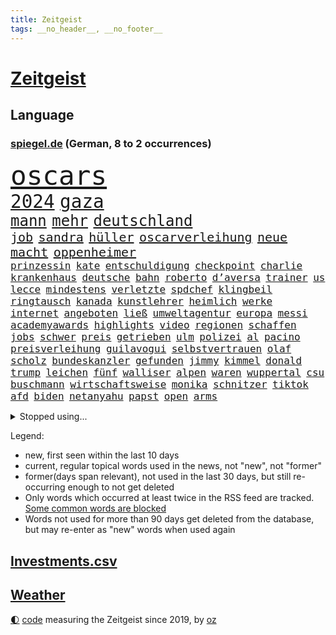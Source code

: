 ```yaml
---
title: Zeitgeist
tags: __no_header__, __no_footer__
---
```


# [Zeitgeist](https://oliz.io/zeitgeist/)

## Language

<h3><a href="https://www.spiegel.de" target="_blank">spiegel.de</a> (German, 8 to 2 occurrences)</h3>
<p style="font-family:monospace">
<span style="font-size:32pt"><a href="news_links.html#oscars" class="current">oscars</a></span>
<br>
<span style="font-size:22pt"><a href="news_links.html#2024" class="current">2024</a></span>
<span style="font-size:22pt"><a href="news_links.html#gaza" class="current">gaza</a></span>
<br>
<span style="font-size:18pt"><a href="news_links.html#mann" class="current">mann</a></span>
<span style="font-size:18pt"><a href="news_links.html#mehr" class="current">mehr</a></span>
<span style="font-size:18pt"><a href="news_links.html#deutschland" class="current">deutschland</a></span>
<br>
<span style="font-size:15pt"><a href="news_links.html#job" class="current">job</a></span>
<span style="font-size:15pt"><a href="news_links.html#sandra" class="current">sandra</a></span>
<span style="font-size:15pt"><a href="news_links.html#hüller" class="current">hüller</a></span>
<span style="font-size:15pt"><a href="news_links.html#oscarverleihung" class="new">oscarverleihung</a></span>
<span style="font-size:15pt"><a href="news_links.html#neue" class="current">neue</a></span>
<span style="font-size:15pt"><a href="news_links.html#macht" class="current">macht</a></span>
<span style="font-size:15pt"><a href="news_links.html#oppenheimer" class="current">oppenheimer</a></span>
<br>
<span style="font-size:12pt"><a href="news_links.html#prinzessin" class="current">prinzessin</a></span>
<span style="font-size:12pt"><a href="news_links.html#kate" class="current">kate</a></span>
<span style="font-size:12pt"><a href="news_links.html#entschuldigung" class="current">entschuldigung</a></span>
<span style="font-size:12pt"><a href="news_links.html#checkpoint" class="new">checkpoint</a></span>
<span style="font-size:12pt"><a href="news_links.html#charlie" class="current">charlie</a></span>
<span style="font-size:12pt"><a href="news_links.html#krankenhaus" class="current">krankenhaus</a></span>
<span style="font-size:12pt"><a href="news_links.html#deutsche" class="current">deutsche</a></span>
<span style="font-size:12pt"><a href="news_links.html#bahn" class="current">bahn</a></span>
<span style="font-size:12pt"><a href="news_links.html#roberto" class="current">roberto</a></span>
<span style="font-size:12pt"><a href="news_links.html#d’aversa" class="new">d’aversa</a></span>
<span style="font-size:12pt"><a href="news_links.html#trainer" class="current">trainer</a></span>
<span style="font-size:12pt"><a href="news_links.html#us" class="current">us</a></span>
<span style="font-size:12pt"><a href="news_links.html#lecce" class="new">lecce</a></span>
<span style="font-size:12pt"><a href="news_links.html#mindestens" class="current">mindestens</a></span>
<span style="font-size:12pt"><a href="news_links.html#verletzte" class="current">verletzte</a></span>
<span style="font-size:12pt"><a href="news_links.html#spdchef" class="current">spdchef</a></span>
<span style="font-size:12pt"><a href="news_links.html#klingbeil" class="current">klingbeil</a></span>
<span style="font-size:12pt"><a href="news_links.html#ringtausch" class="current">ringtausch</a></span>
<span style="font-size:12pt"><a href="news_links.html#kanada" class="current">kanada</a></span>
<span style="font-size:12pt"><a href="news_links.html#kunstlehrer" class="new">kunstlehrer</a></span>
<span style="font-size:12pt"><a href="news_links.html#heimlich" class="current">heimlich</a></span>
<span style="font-size:12pt"><a href="news_links.html#werke" class="current">werke</a></span>
<span style="font-size:12pt"><a href="news_links.html#internet" class="current">internet</a></span>
<span style="font-size:12pt"><a href="news_links.html#angeboten" class="current">angeboten</a></span>
<span style="font-size:12pt"><a href="news_links.html#ließ" class="current">ließ</a></span>
<span style="font-size:12pt"><a href="news_links.html#umweltagentur" class="new">umweltagentur</a></span>
<span style="font-size:12pt"><a href="news_links.html#europa" class="current">europa</a></span>
<span style="font-size:12pt"><a href="news_links.html#messi" class="current">messi</a></span>
<span style="font-size:12pt"><a href="news_links.html#academyawards" class="new">academyawards</a></span>
<span style="font-size:12pt"><a href="news_links.html#highlights" class="current">highlights</a></span>
<span style="font-size:12pt"><a href="news_links.html#video" class="current">video</a></span>
<span style="font-size:12pt"><a href="news_links.html#regionen" class="current">regionen</a></span>
<span style="font-size:12pt"><a href="news_links.html#schaffen" class="current">schaffen</a></span>
<span style="font-size:12pt"><a href="news_links.html#jobs" class="current">jobs</a></span>
<span style="font-size:12pt"><a href="news_links.html#schwer" class="current">schwer</a></span>
<span style="font-size:12pt"><a href="news_links.html#preis" class="current">preis</a></span>
<span style="font-size:12pt"><a href="news_links.html#getrieben" class="current">getrieben</a></span>
<span style="font-size:12pt"><a href="news_links.html#ulm" class="current">ulm</a></span>
<span style="font-size:12pt"><a href="news_links.html#polizei" class="current">polizei</a></span>
<span style="font-size:12pt"><a href="news_links.html#al" class="current">al</a></span>
<span style="font-size:12pt"><a href="news_links.html#pacino" class="new">pacino</a></span>
<span style="font-size:12pt"><a href="news_links.html#preisverleihung" class="current">preisverleihung</a></span>
<span style="font-size:12pt"><a href="news_links.html#guilavogui" class="new">guilavogui</a></span>
<span style="font-size:12pt"><a href="news_links.html#selbstvertrauen" class="new">selbstvertrauen</a></span>
<span style="font-size:12pt"><a href="news_links.html#olaf" class="current">olaf</a></span>
<span style="font-size:12pt"><a href="news_links.html#scholz" class="current">scholz</a></span>
<span style="font-size:12pt"><a href="news_links.html#bundeskanzler" class="current">bundeskanzler</a></span>
<span style="font-size:12pt"><a href="news_links.html#gefunden" class="current">gefunden</a></span>
<span style="font-size:12pt"><a href="news_links.html#jimmy" class="current">jimmy</a></span>
<span style="font-size:12pt"><a href="news_links.html#kimmel" class="current">kimmel</a></span>
<span style="font-size:12pt"><a href="news_links.html#donald" class="current">donald</a></span>
<span style="font-size:12pt"><a href="news_links.html#trump" class="current">trump</a></span>
<span style="font-size:12pt"><a href="news_links.html#leichen" class="current">leichen</a></span>
<span style="font-size:12pt"><a href="news_links.html#fünf" class="current">fünf</a></span>
<span style="font-size:12pt"><a href="news_links.html#walliser" class="new">walliser</a></span>
<span style="font-size:12pt"><a href="news_links.html#alpen" class="current">alpen</a></span>
<span style="font-size:12pt"><a href="news_links.html#waren" class="current">waren</a></span>
<span style="font-size:12pt"><a href="news_links.html#wuppertal" class="current">wuppertal</a></span>
<span style="font-size:12pt"><a href="news_links.html#csu" class="current">csu</a></span>
<span style="font-size:12pt"><a href="news_links.html#buschmann" class="current">buschmann</a></span>
<span style="font-size:12pt"><a href="news_links.html#wirtschaftsweise" class="current">wirtschaftsweise</a></span>
<span style="font-size:12pt"><a href="news_links.html#monika" class="current">monika</a></span>
<span style="font-size:12pt"><a href="news_links.html#schnitzer" class="new">schnitzer</a></span>
<span style="font-size:12pt"><a href="news_links.html#tiktok" class="current">tiktok</a></span>
<span style="font-size:12pt"><a href="news_links.html#afd" class="current">afd</a></span>
<span style="font-size:12pt"><a href="news_links.html#biden" class="current">biden</a></span>
<span style="font-size:12pt"><a href="news_links.html#netanyahu" class="current">netanyahu</a></span>
<span style="font-size:12pt"><a href="news_links.html#papst" class="current">papst</a></span>
<span style="font-size:12pt"><a href="news_links.html#open" class="current">open</a></span>
<span style="font-size:12pt"><a href="news_links.html#arms" class="new">arms</a></span>
</p>
<details>
<summary>Stopped using...</summary>
<p class="former" style="font-size:12pt">
chelsea(1237) richterin(1237) beschließt(1236) eindruck(1235) kämpfte(1235) mittelmeer(1235) sieger(1235) entwarnung(1234) kurzem(1234) verbraucherschützer(1234) anderes(1233) becker(1233) benzin(1233) bestreitet(1233) brief(1233) facebook(1233) fokus(1233) kritische(1233) manchen(1233) privaten(1233) überlebte(1233) befürchten(1232) kabinett(1232) korruption(1232) kraft(1232) schadet(1232) sinken(1232) strengere(1232) verlässt(1232) weitergeht(1232) wettbewerb(1232) zahlung(1232) zustand(1232) äußerungen(1232) bedenken(1231) digitalisierung(1231) italiens(1231) klimaneutral(1231) landtag(1231) legendären(1231) preisen(1231) präsentieren(1231) präsentiert(1231) untersuchungen(1231) draußen(1230) konzerne(1230) leichter(1230) polens(1230) rand(1230) verlängern(1230) einzelne(1229) enthüllt(1229) ersetzen(1229) oberbürgermeister(1229) schwerer(1229) unbekannten(1229) verhindert(1229) bemüht(1228) ermitteln(1228) esken(1228) innenministerium(1228) linie(1228) saskia(1228) schlimm(1228) stich(1228) berichterstattung(1227) chefin(1227) eingesetzt(1227) trat(1227) verlängerung(1227) kommission(1226) opfern(1226) queen(1226) rainer(1226) ausnahmen(1225) betrug(1225) härter(1225) klein(1225) bestimmt(1224) betreiber(1224) hans(1224) meinem(1224) wales(1224) erlitt(1223) irak(1223) pflanzen(1223) smith(1223) umsatz(1223) außen(1222) bekamen(1222) endspiel(1222) erneuten(1222) schlechte(1222) tausenden(1222) übernahme(1221) bundesstaat(1219) 23(1216) tut(1216) aktivistin(1215) nachgewiesen(1213) schwierige(1213) juristisch(1212) vorgaben(1212) erschießt(1211) führenden(1211) müsste(1211) ökonomen(1211) königin(1209) heftigen(1207) spitzenreiter(1207) einschätzung(1203) stress(1203) whatsapp(1201) bundesverfassungsgericht(1196) benötigen(1192) überfordert(1181) einblicke(1180) maschinen(1162) ausweg(1159) 95(1122) orte(1075) unis(1049) gestanden(1014) durchbruch(1001) tennisstar(1001) zentralbank(977) lebensmitteln(971) zugestimmt(953) erscheint(937) entlastung(924) jahrzehnt(912) günstiges(910) hoffenheim(904) zeitungsbericht(897) irritiert(893) großbank(875) schulden(869) krankenkassen(868) wichtiges(863) eingeführt(860) studenten(853) umsetzung(841) betrüger(838) gletscher(836) euländer(833) schärfere(824) guterres(816) otto(814) diskussionen(808) beschossen(807) erwiesen(806) lehrerinnen(805) bat(786) fördern(784) heikel(783) desto(769) expremier(769) einheit(749) gezwungen(749) lücken(716) hochschule(711) austausch(710) ausweiten(707) eindrücke(705) ungewiss(703) gefangenschaft(702) links(695) prominenter(694) erlauben(681) recherchen(664) export(661) dahin(660) sinne(643) zufrieden(634) stockholm(631) veröffentlichen(619) spitzt(617) 86(615) brasilianischen(610) finde(610) bekämpft(604) 16jähriger(603) erlegen(595) trans(595) vernichtet(591) chinesen(585) toilette(580) dach(579) schlimmeres(572) island(571) hoffnungsträger(564) traten(564) disney(563) aufmerksam(562) auszusetzen(557) strenge(557) bach(556) einladung(555) herunter(551) träumt(546) fische(544) boni(543) missverständnis(542) kontroverse(528) kriminalität(527) aufholjagd(524) krawalle(511) härtesten(500) abgestimmt(499) aktivist(498) verzeichnen(496) deuten(495) ernennt(485) todesstrafe(484) autohersteller(483) künstlicher(482) leere(481) verehrt(478) fängt(474) misstrauen(474) kritisierten(470) credit(467) suisse(467) bedienen(466) gesprengt(466) human(465) finanzaufsicht(464) stimmten(459) überlebende(454) strafanzeige(442) jahresbeginn(441) marcel(441) getränke(438) trauern(436) größeren(433) sprint(433) überstanden(433) reformieren(429) eva(424) kulturkampf(424) aggressiv(421) zehnte(419) veränderte(418) beliebter(417) fassen(415) nhl(413) bruchteil(412) statistik(411) ignorieren(410) dieb(407) flaschen(403) kommender(400) befasst(398) bildungsministerium(397) menschlichen(394) erneuter(393) 5000(389) ausgerufen(386) freiwillige(384) vermeintlicher(384) insekten(381) läufer(381) lauf(379) beantwortet(377) panik(374) wahlsieger(374) anzeigen(373) dfbpokal(373) green(372) umdenken(372) 150000(370) alonso(368) brauche(368) uhren(368) nordirland(367) befreiungsschlag(364) menschliche(363) aufträge(360) lieferte(360) arbeitskampf(357) müttern(357) radfahrer(356) stürme(356) ankommen(352) austritt(349) überforderung(349) dominieren(343) südwesten(342) unterzeichnet(342) bier(341) rebellion(341) regulierung(341) ungeklärt(341) verschwörungsmythen(339) mutterkonzern(338) tatwaffe(336) gegenwind(333) schnellere(329) kollidiert(328) veränderungen(328) wiedergewählt(328) geknackt(327) ubs(325) angerichtet(324) arbeitskräfte(324) defekt(323) lobte(323) gekürt(321) 13jährige(320) boomt(320) deutliches(320) verschiedener(320) fluggesellschaften(319) geisel(319) rahmen(318) übergriff(317) bekämpfung(316) involviert(315) amtsinhaber(312) tickets(310) fraktionen(307) mainzer(307) massenhaft(307) fühle(305) victor(304) existiert(301) usamerikanische(301) exkanzler(300) kern(300) ikone(298) gedenkt(297) yoga(297) supreme(296) evakuierung(292) funk(291) schief(288) billig(287) radikalisierung(287) waldbränden(287) regierungen(286) schlägerei(286) lüneburg(284) strompreise(284) kredite(283) prognostiziert(283) unogeneralsekretär(283) florenz(282) motto(281) verwechselt(281) gegenschlag(280) regisseurin(280) anschlägen(279) drang(279) hamburgs(279) zeitungen(276) infolge(275) inhaftierte(274) jüdischer(274) partien(270) watch(270) blicke(269) rocky(268) helden(266) mahnen(266) dietmar(265) kronprinz(260) herkunft(256) model(254) zahlungen(254) abenteuer(252) aufgetreten(252) potenziell(252) tropfen(250) rechtsextremer(248) lieb(247) stellvertretende(247) bundesarbeitsgericht(246) gündoğan(246) i̇lkay(246) tatverdächtig(245) trauma(245) verriet(243) versammlung(243) toronto(242) weltberühmt(242) hergestellt(241) telefon(241) abends(239) fällig(239) präsidentenwahl(239) geheimen(238) greta(238) jemanden(238) ozean(238) thunberg(238) bartsch(236) eindringen(236) gentechnik(236) queere(230) erderwärmung(228) abu(226) lichtblick(226) popstars(226) entfacht(224) selbstbewusst(223) m(222) saßen(222) postbank(221) vorort(221) aufräumen(219) brandmauer(218) militärisch(215) streichung(215) unzufriedenheit(215) winzige(215) lagen(214) varianten(214) aushalten(213) kooperiert(213) bemerkenswert(211) syndrom(211) dhabi(210) geleistet(209) himmelskörper(209) juristin(208) manuela(208) schwesig(208) unsicherheit(208) emden(207) kriegsende(206) angabe(205) mittelalter(205) albtraum(204) wahlkommission(204) rätselt(202) signale(202) einbürgerung(201) grundlegend(200) tunnel(200) antónio(198) kapitol(198) seltener(198) winde(198) entstand(197) lai(197) frachtschiffe(194) eingeschlossen(193) künstlerinnen(193) reicher(193) kranke(192) patientin(192) verschlechtert(192) dauerte(191) uber(191) verglichen(191) vorgesetzte(190) kohleausstieg(189) hartes(187) xabi(187) überwacht(187) geladen(186) judenhass(186) milizen(186) tänzer(186) organisierten(185) zinserhöhungen(185) hebel(184) posts(184) express(183) rechtspopulist(183) angegeben(182) böen(182) initiatoren(181) momente(180) welten(180) hisbollah(179) schwachen(177) verübt(176) rekonstruktion(175) spanischer(175) unten(175) arena(174) ködern(174) löscht(174) usbundesstaaten(174) zeitschrift(174) zerstreuen(174) goldenen(172) hühner(172) jugendorganisation(170) schlugen(170) einzelhandel(169) harmlos(169) indiz(169) populäre(169) sozialstaats(169) usbotschaft(169) würzburg(169) videoapp(167) 99(165) antisemitischen(165) errungen(165) bekanntwerden(163) vettel(163) gelesen(162) süddeutsche(162) 12000(161) verheerende(161) chile(160) gegenschlägen(160) nszeit(159) sicherheitslage(159) höhle(156) jean(156) 1981(155) anläuft(155) explodieren(155) update(155) 76(154) belästigt(154) harsche(154) arbeitslosenquote(153) verschleiern(153) kurdische(152) ohio(152) veranlasst(152) verbracht(152) holocaustüberlebende(150) verliebt(150) ausbruch(149) geiselnehmer(149) unschuldig(149) königshaus(148) proben(148) nagel(147) ostukraine(147) übernahm(147) entziehen(146) bay(145) gesundheitssystem(145) tübingen(145) palästina(144) leaks(143) pinto(143) rui(143) blätter(142) harren(141) milieu(141) nationalsozialisten(141) unbewohnbar(141) asteroiden(140) brandstifter(140) extinction(140) kubicki(140) lahmgelegt(140) produktionsfirma(140) schwäbischen(140) bullys(139) bundesinnenministerium(139) euebene(139) juristen(139) pflegte(139) xl(139) eugelder(138) gelitten(138) 90jährige(136) abzugeben(136) lebensgefährten(136) management(136) kritischen(135) goetheinstitut(134) smarte(134) tsg(134) ausrutscher(133) garage(133) radikaler(132) oskar(131) protestierenden(131) usrepräsentantenhaus(131) schuster(130) ukrainehilfen(130) übergangen(130) dienstälteste(129) feiertage(129) genötigt(129) pushbacks(129) schweiger(128) til(128) saarbrücken(127) verärgern(127) betrugsprozess(126) berechtigt(125) butler(125) verordnet(125) versuchtem(125) wagenknechtpartei(125) anhaltenden(124) bas(124) bärbel(124) gitarre(124) narzissten(124) offline(124) ortschaften(124) vorindustriellen(124) großzügigen(123) mochte(123) monarchie(122) unterscheidet(122) belit(121) eueinigung(121) europameisterschaft(121) hoffnungszeichen(121) huber(121) lasst(121) onay(121) uneins(120) vage(120) überwältigt(120) hamasgeiseln(119) köstliche(119) schuf(119) bekennen(118) süddeutschen(118) altbundeskanzler(117) wachsende(117) spiegelredakteurin(116) umgebaut(116) demonstration(115) plattenfirma(115) unochef(115) bekomme(113) konkurrieren(113) armeechef(112) anklagen(111) auswirkung(111) neuntklässler(111) tony(111) flächenbrand(110) holger(110) parlamentarier(110) rune(110) universitäten(109) vorläufige(109) anerkennen(108) direkte(108) hagelte(108) krisenstimmung(108) einseitige(107) immunsystem(107) persönlichkeiten(107) kap(106) strikte(106) identitäre(105) raptors(105) elektro(104) lufthansatochter(104) verdreifacht(104) abzuschaffen(103) andrzej(103) bakterium(103) duda(103) jüdinnen(103) rockband(103) stattgefunden(103) zusätzliches(103) führungskräften(102) militärhilfen(102) einmalig(101) informierte(101) usschauspieler(101) fdpvize(100) hamasgeisel(100) proiranische(100) redaktion(100) anreize(99) chefetagen(99) einheitliche(99) hamasterrorangriff(99) verwechslung(99) ware(99) aussetzen(98) bagdad(98) bewertung(98) arbeitnehmern(97) erkämpfte(97) gehasst(97) härtetest(97) markige(97) rückte(97) veränderung(97) abfall(96) ausländer(96) erwünscht(96) netzbetreiber(96) topspieler(96) eigenem(94) festen(94) rechtlich(94) twenty4tim(94) 37jährige(93) 700000(93) verkleidet(93) aktionäre(92) antisemitisch(92) autorität(92) erich(92) staatsoberhaupt(92) 16jährigen(91) afdnachwuchs(91) bombardiert(91) dienstleister(91) geräten(91) group(91) investments(91) rechtsextremistisch(91) gewaltsam(90) hackergruppe(90) itzehoe(90) jegliche(90) steckten(90) wett(90) 2012(89) auskunft(89) bären(89) fünfmal(89) gazas(89) geschenkt(89) gibt’s(89) gießen(89) kopie(89) lava(89) lugner(89) opernball(89) todesschützen(89) vernebeln(89) weihnachtsgeschäft(89) airports(88) dividende(88) satellitendaten(88) scharfmacher(88) schenken(88) selbstverteidigung(88) tvexperten(88) gebärmutterhalskrebs(87) liberia(87) rahmenbedingungen(87) vermehren(87) geliebt(86) gestritten(86) blankenese(85) eishockey(85) eishockeyspieler(85) gallen(85) musikpreis(85) ringt(85) slalom(85) telefoniert(85) verwaltungsgericht(85) aufzuarbeiten(84) ausgesperrt(84) eisbaden(84) fußballnationalspieler(84) hamastunnel(84) ilona(84) kinofilm(84) philosophin(84) regionalbahn(84) sicherheitspersonal(84) toleranz(84) verstaatlichung(84) abgewickelt(83) afdverbot(83) eiskalten(83) nördlichen(83) signagruppe(83) states(83) waldsee(83) ausverkauft(82) klugen(82) messegelände(82) unattraktiver(82) unbeschadet(82) warnsignal(82) überschaubar(82) brisante(81) einsetzenden(81) haftstrafen(81) klimafreundlicher(81) nesseltiere(81) projekten(81) quallen(81) reichweite(81) zuschauen(81) bezahlung(80) haushaltsurteil(80) längeren(80) belfast(79) dr(79) ernsthaft(79) käse(79) rentnerinnen(79) armin(78) begrenzung(78) etat(78) förderte(78) riesen(78) seipel(78) spoiler(78) tormaschine(78) 18jährige(77) atomrakete(77) brutalität(77) galeria(77) gebilligt(77) karstadt(77) todolisten(77) virtuellen(77) anschauen(76) bushido(76) dreijähriger(76) genehmigung(76) gentherapie(76) grimmeinstitut(76) grimmepreis(76) spdchefin(76) brauchten(75) dänemarks(75) klimaschutzmaßnahmen(75) reformpaket(75) schadenfreude(75) schlafende(75) vernunft(75) 30jährige(74) kaufhof(74) mileis(74) verhandlungsführer(74) verstärker(74) kahlschlag(73) leise(73) mecklenburgvorpommerns(73) miele(73) mindestlohn(73) schleswigholsteinischen(73) versteigern(73) zusagen(73) ausgedacht(72) dire(72) justine(72) knopfler(72) niro(72) player(72) raschen(72) straits(72) erkrankungen(71) himalaya(71) jahrhundertfigur(71) rights(71) stuttgarter(71) 1977(70) einkaufswagen(70) finanz(70) instrumente(70) konservativer(70) lernt(70) montana(70) schulz(70) schwarm(70) betracht(69) dynamik(69) kulturinstitutionen(69) schlimme(69) sparsam(69) vereidigt(69) angefochten(68) bahnchef(68) chefsessel(68) dithmarschen(68) hundeattacken(68) spielplan(68) zurückgehen(68) aufschub(67) billie(67) cybertrucks(67) fußballstadien(67) japans(67) koffer(67) schönberger(67) zunehmen(67) 93(66) afdabgeordneten(66) büste(66) historischer(66) lockerungen(66) station(66) sängerinnen(66) trio(66) zielen(66) heinz(65) ankläger(64) berüchtigt(64) cherson(64) debbie(64) guru(64) heimischen(64) reedereien(64) sprengstoff(64) termine(64) umstrittenes(64) weiblich(64) 70jährige(63) autokraten(63) brasilianische(63) drohschreiben(63) eingefrorenem(63) entzogen(63) flagge(63) importe(63) klavier(63) saluschny(63) staatssekretär(63) antrieb(62) ausstände(62) gigantisch(62) nachgerechnet(62) 225(61) comingout(61) fluglotsen(61) mächtig(61) verwandeln(61) bonuszahlungen(60) kaili(60) kerzen(60) kälte(60) landsberg(60) usstreitkräfte(60) walerij(60) 44jährige(59) aktiviert(59) anknüpfen(59) australian(59) besitzen(59) bundestagsvizepräsidentin(59) diesjährige(59) ehefrauen(59) legendär(59) profitierte(59) zunehmende(59) eingelenkt(58) gymnasien(58) is(58) notenbankchef(58) omas(58) reparatur(58) vierter(58) anzutreten(57) blockbuster(57) bryan(57) eruption(57) zaragoza(57) billigangeboten(56) donnerstagmorgen(56) eugh(56) indisches(56) kleidervorschriften(56) schwerste(56) sekeinsatz(56) shoppingapp(56) socialmediapost(56) weißer(56) erledigt(55) investors(55) löchern(55) masterplan(55) schwarzgrün(55) schwert(55) vorhat(55) übernommen(55) 80000(54) aktenaffäre(54) diversen(54) dreyer(54) druckwelle(54) hilfreich(54) stehende(54) treuhandverwaltung(54) wirtschaftsbeziehungen(54) angezweifelt(53) beau(53) huthiangriffe(53) story(53) wahlversprechen(53) entzündet(52) keineswegs(52) löschen(52) mittag(52) niklas(52) seeler(52) spiegelsportredaktion(52) talenten(52) teilwiederholung(52) therapien(52) zurückgewiesen(52) hektar(51) bayernstar(50) best(50) postete(50) bisheriger(49) erfahrene(49) kaufinteressenten(49) luxemburg(49) spielunterbrechung(49) tiktokvideo(49) zentralbankchefin(49) abebben(48) außerparlamentarischen(48) beliebteste(48) biontech(48) leiten(48) länderkammer(48) raketenstarts(48) 22jähriger(47) basketballlegende(47) gebrauch(47) geschädigten(47) jemenitischen(47) pornografie(47) begegnen(46) behandlung(46) berufungsgericht(46) bundesgericht(46) niederlagenserie(46) unbemannte(46) wright(46) absatz(45) abwarten(45) feiere(45) indische(45) russlandsanktionen(45) verklagte(45) abschiebepläne(44) carlson(44) fu(44) rekordniveau(44) schieben(44) soziologin(44) tucker(44) verleger(44) alfons(43) einschätzen(43) einstellungen(43) exweltmeister(43) hugo(43) schuhbeck(43) sparpolitik(43) umweltbundesamt(43) zander(43) cards(42) mitmischen(42) offizieller(42) spacey(42) vorteile(42) angepasst(41) kartoffeln(41) australischer(40) einkaufszentren(40) erkranken(40) sonderermittler(40) topfavorit(40) wüten(40) bergsteiger(39) blackbox(39) geschmiert(39) geweckt(39) ifw(39) kaufhauskette(39) oregon(39) raubüberfälle(39) triumphieren(39) versammeln(39) beschädigten(38) cdu/csu(38) disney+(38) machtwort(38) spdmann(38) vorsorglich(38) wegfall(38) priscilla(37) regalen(37) sicherheitsapparat(37) motivierten(36) regierungsarbeit(36) autoritär(35) dave(35) eigentum(35) fußballlegende(35) homo(35) müllwagen(35) polizeibeamter(35) spiegelnewsletter(35) wahlbetrugs(35) barack(34) breiten(34) humboldtuniversität(34) neuerdings(34) baltimore(33) biathlonteam(33) guthaben(33) inspektionen(33) kabul(33) lippen(33) populärste(33) sbu(33) täters(33) zeitzeugen(33) zurückzukehren(33) arbeitsministerium(32) darknet(32) immobilienpreisen(32) inneren(32) orden(32) schießstand(32) stürmten(32) wunderkind(32) bedient(31) besuchern(31) boykottiert(31) brennender(31) fußballtransfers(31) geistigen(31) gelassenheit(31) kleinanzeigen(31) namibia(31) schultz(31) verflucht(31) y(31) emanuele(30) inselstaats(30) prozessbeginn(30) typs(30) wiederanpfiff(30) anhörung(29) anleitung(29) canon(29) einladen(29) erezept(29) machtlos(29) massenmörder(29) redakteure(29) sony(29) tauschten(29) triumphierten(29) trumpprozess(29) befragte(28) giftigsten(28) jackson(28) ten(28) verbotsverfahren(28) wayne(28) wutausbruch(28) drehbuchautor(27) ereignissen(27) fähranleger(27) schlüttsiel(27) asienmeisterschaft(26) cnn(26) infront(26) steuert(26) wmtiteln(26) 26jähriger(25) eingeführte(25) fischerei(25) hur(25) piloten(25) positionierte(25) riskiert(25) ritual(25) rücknahme(25) igh(24) profitierten(24) regionalregierung(24) western(24) auszahlung(23) autokrat(23) discover(23) huthistellungen(23) gegründete(22) insolvenzverwalter(22) jagt(22) mafiaboss(22) passage(22) terrortruppe(22) cockpit(21) gebüsch(21) geheimtreffen(21) medizinisches(21) angehen(20) batic(20) bauernprotesten(20) befeuern(20) conrad(20) einfrieren(20) erläuterte(20) geniale(20) lamar(20) leitmayr(20) populärer(20) weltpolitik(20) 2050(19) chemiebranche(19) diabetes(19) drogenherstellung(19) dschungelcamp(19) epische(19) fassbinder(19) fitness(19) knarf(19) ravens(19) sellner(19) tricksen(19) völkischen(19) kompliment(18) mr(18) ärztliche(18) eruptionen(17) sorgenkind(17) strike(17) trauschein(17) umdrehen(17) vwkonzern(17) zerstörter(17) abschiebehaft(16) bedeckt(16) besetztes(16) bestückt(16) eisiger(16) informanten(16) schafen(16) umweg(16) wehrhafte(16) 750(15) abgeführt(15) familienmitglieder(15) karibische(15) russisch(15) afdmitarbeiter(14) antiafddemonstrationen(14) bezog(14) cdumitglied(14) gertrud(14) moreno+1(14) parkgebühren(14) preissteigerungen(14) rechtlichen(14) scheu(14) shahak(14) untreue(14) erbeuten(13) konkretes(13) kriegsgegner(13) nadeschdin(13) politischem(13) todesurteil(13) verabschiedete(13) wortführer(13) würdigten(13) afdkandidaten(12) angebunden(12) holocaustgedenktag(12) kernkraftwerk(12) kontinent(12) ohrringe(12) pausiert(12) personelle(12) verfassungsgerichtshof(12) furchtbaren(11) kenianische(11) klappen(11) kramer(11) kriegsgegnern(11)
</p>
</details>
<p>Legend:
<ul>
<li><span class="new">new</span>, first seen within the last 10 days</li>
<li><span class="current">current</span>, regular topical words used in the news, not "new", not "former"</li>
<li><span class="former">former(days span relevant)</span>, not used in the last 30 days, but still re-occurring enough to not get deleted</li>
<li>Only words which occurred at least twice in the RSS feed are tracked. <a href="language/filters.py">Some common words are blocked</a></li>
<li>Words not used for more than 90 days get deleted from the database, but may re-enter as "new" words when used again</li>
</ul>
</p>

## [Investments](investments.html)[.csv](investments.csv)

## [Weather](weather.html)

<footer>
<a href="javascript:toggleTheme()" class="nav">🌓</a>
<a href="https://github.com/ooz/zeitgeist">code</a> measuring the Zeitgeist since 2019, by <a href="https://oliz.io">oz</a>
</footer>

